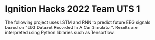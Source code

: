 # Ignition Hacks 2022 Team UTS 1
The following project uses LSTM and RNN to predict future EEG signals based on "EEG Dataset Recorded In A Car Simulator". 
Results are interpreted using Python libraries such as Tensorflow. 
